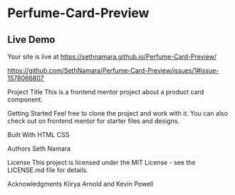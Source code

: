 # Perfume-Card-Preview

## Live Demo
Your site is live at https://sethnamara.github.io/Perfume-Card-Preview/

https://github.com/SethNamara/Perfume-Card-Preview/issues/1#issue-1578066807

Project Title
This is a frontend mentor project about a product card component.

Getting Started
Feel free to clone the project and work with it.
You can also check out on frontend mentor for starter files and designs.

Built With
HTML
CSS

Authors
Seth Namara

License
This project is licensed under the MIT License - see the LICENSE.md file for details.

Acknowledgments
Kiirya Arnold and
Kevin Powell
